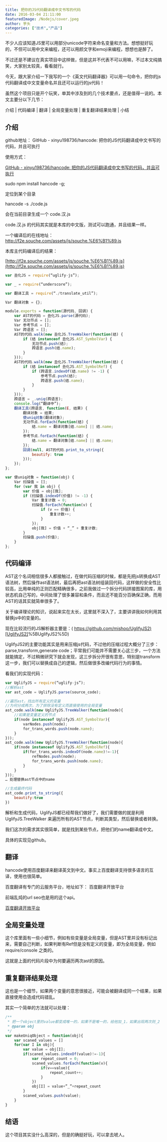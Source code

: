 ```yaml
---
title: 把你的JS代码翻译成中文书写的代码
date: 2016-03-04 21:11:00
featuredImage: /Nodejs/cover.jpeg
author: 芋头
categories: ["技术","产品"]
---
```

不少人应该知道JS里可以用部分unicode字符来命名变量和方法。想想挺好玩的，不但可以用中文来编程，还可以用颜文字和emoji来编程，想想也是醉了。

不过还是不建议在真实项目中这样做，但是这并不代表不可以用嘛，不过本文纯搞笑，大家别太较真，看看就行。

今天，跟大家介绍一下我写的一个《英文代码翻译器》可以用一句命令，把你的js代码翻译成中文变量命名并且还可以运行的js代码！

虽然这个项目只是开个玩笑，单其中涉及到的几个技术要点，还是值得一说的。本文主要分以下几节：

介绍 | 代码编译 | 翻译 | 全局变量处理 | 重复翻译结果处理 | 小结

## 介绍
github地址： GitHub - xinyu198736/hancode: 把你的JS代码翻译成中文书写的代码，并且可执行 

使用方式：

[GitHub - xinyu198736/hancode: 把你的JS代码翻译成中文书写的代码，并且可执行](https://github.com/xinyu198736/hancode)

sudo npm install hancode -g;

定位到某个目录

hancode -s ./code.js

会在当前目录生成一个 code.汉.js

code.汉.js 的代码其实就是本库的中文版，测试可以跑通，并且结果一样。

一个编译后的在线地址： http://f2e.souche.com/assets/js/souche.%E6%B1%89.js 

本库主代码编译后的结果：

[http://f2e.souche.com/assets/js/souche.%E6%B1%89.js](http://f2e.souche.com/assets/js/souche.%E6%B1%89.js)

```js
var 丑化JS = require(“uglify-js”);

var _ = require(“underscore”);

var 翻译工具 = require(“./translate_util”);

Var 翻译对象 = {};

module.exports = function(源代码, 回调) {
    var AST的代码 = 丑化JS.parse(源代码);
    Var 无功节点 = [];
    Var 参考节点 = [];
    Var 跨语言 = [];
    AST的代码.walk(new 丑化JS.TreeWalker(function(结) {
        if (结 instanceof 丑化JS.AST_SymbolVar) {
            无功节点.push(结);
            跨语言.push(结.name);
        }
    }));
    AST的代码.walk(new 丑化JS.TreeWalker(function(结) {
        if (结 instanceof 丑化JS.AST_SymbolRef) {
            if (跨语言.indexOf(结.name) != -1) {
                参考节点.push(结);
                跨语言.push(结.name);
            }
        }
    }));
    跨语言 = _.uniq(跨语言);
    console.log(“翻译中”);
    翻译工具(跨语言, function(E, 结果) {
        翻译对象 = 结果;
        使uniq对象(翻译对象);
        无功节点.forEach(function(结) {
            结.name = 翻译对象[结.name] || 结.name;
        });
        参考节点.forEach(function(结) {
            结.name = 翻译对象[结.name] || 结.name;
        });
        回调(null, AST的代码.print_to_string({
            beautify: true
        }));
    });
};

var 使uniq对象 = function(obj) {
    Var 扫描值 = [];
    for (var 我 in obj) {
        var 价值 = obj[我];
        if (扫描值.indexOf(价值) != -1) {
            Var 重复计数 = 0;
            扫描值.forEach(function(v) {
                if (v == 价值) {
                    重复计数++;
                }
            });
            obj[我] = 价值 + “_” + 重复计数;
        }
        扫描值.push(价值);
    }
};
```
## 代码编译
AST这个名词相信很多人都接触过，在做代码压缩的时候，都是先把js转换成AST语法树，然后操作ast语法树，最后再把ast语法树组装回代码，这样做的安全性比较高，比用单纯的正则匹配精确很多，之前我做过一个拆分代码拼接图案的库，用状态机自己写的，中间处理了很多兼容和条件，而且还不能百分百确保正确，而用AST的话其实就简单很多了。

关于编译理论的知识，说起来实在太长，这里就不深入了，主要讲讲我如何利用其替换js中的变量的。

现在比较流行的JS解析器主要是：( [https://github.com/mishoo/UglifyJS2)[UglifyJS2]](https://github.com/mishoo/UglifyJS2)%5BUglifyJS2%5D) 

UglifyJS2的主要功能其实是用来压缩js代码，不过他的压缩过程大概分了三步：parse,transform,generate code；平常我们可能并不需要关心这三步，一个方法就能搞定，不过稍微研究下就会发现，这三步拆分开很有意思，特别是transform这一步，我们可以替换成自己的逻辑，然后做很多改编代码行为的事情。

看我们的实现代码：
```js
var UglifyJS = require(“uglify-js”);
//解析ast
var ast_code = UglifyJS.parse(source_code); 

//遍历ast，找出所有定义的变量
//为何分成两次，为了排除没有定义而直接使用的全局变量
ast_code.walk(new UglifyJS.TreeWalker(function(node){
    //如果是变量定义的节点
    if(node instanceof UglifyJS.AST_SymbolVar){
        varNodes.push(node);
        for_trans_words.push(node.name);
    }
}));
ast_code.walk(new UglifyJS.TreeWalker(function(node){
    if(node instanceof UglifyJS.AST_SymbolRef){
        if(for_trans_words.indexOf(node.name)!=-1){
            refNodes.push(node);
            for_trans_words.push(node.name);
        }
    }
}));
… 处理替换ast节点中的name

//生成最终代码
ast_code.print_to_string({
    beautify:true
})   
``` 

解析和生成代码，UglifyJS都已经帮我们做好了，我们需要做的就是利用 UglifyJS.TreeWalker 来遍历所有的AST节点，判断其类型，然后替换或者转换。

我们这次的需求其实很简单，就是找到某些节点，把他们的name翻译成中文。

具体的实现见github。
## 翻译
hancode使用百度翻译来翻译英文到中文。事实上百度翻译支持很多语言的互译，使用也很简单。

百度翻译有专门的云服务平台，地址如下： 百度翻译开放平台 

前端乱炖的url seo也是用的这个api。

[百度翻译开放平台](http://api.fanyi.baidu.com/api/trans/product/index)
## 全局变量处理
这个库里面有一些小细节，例如有些变量是全局变量，但是AST里并没有标记出来，需要自己判断，如果判断有Ref但是没有定义的变量，即为全局变量，例如 require/console 之类的。

这就是上面的代码片段中为何要遍历两次ast的原因。
## 重复翻译结果处理
这也是一个细节，如果两个变量的意思很接近，可能会被翻译成同一个结果，如果直接使用会造成代码错乱。

其实一个简单的方法就可以处理：
```js
/**
 * 把一个object里的value都变成唯一的，如果不是唯一的，给他加_1，如果出现两次则_2
 * @param obj
 */
var makeUniqObject = function(obj){
    var scaned_values = []
    for(var I in obj){
        var value = obj[I];
        if(scaned_values.indexOf(value)!=-1){
            var repeat_count = 0;
            scaned_values.forEach(function(v){
                if(v==value){
                    repeat_count++;
                }
            })
            obj[I] = value+”_”+repeat_count
        }
        scaned_values.push(value);
    }
}
```
## 结语
这个项目其实没什么高深的，但是的确挺好玩，可以拿去唬人。
